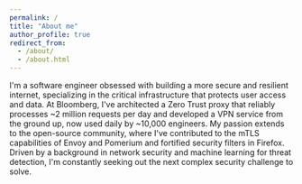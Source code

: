 ```yaml
---
permalink: /
title: "About me"
author_profile: true
redirect_from: 
  - /about/
  - /about.html
---
```


I'm a software engineer obsessed with building a more secure and resilient internet, specializing in the critical infrastructure that protects user access and data. At Bloomberg, I've architected a Zero Trust proxy that reliably processes ~2 million requests per day and developed a VPN service from the ground up, now used daily by ~10,000 engineers. My passion extends to the open-source community, where I've contributed to the mTLS capabilities of Envoy and Pomerium and fortified security filters in Firefox. Driven by a background in network security and machine learning for threat detection, I'm constantly seeking out the next complex security challenge to solve.

